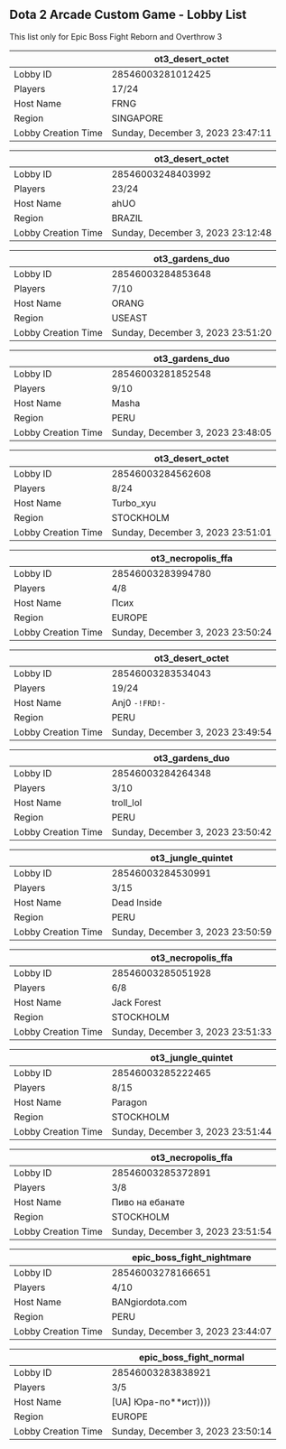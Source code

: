 ## Dota 2 Arcade Custom Game - Lobby List

This list only for Epic Boss Fight Reborn and Overthrow 3

|  | ot3_desert_octet |
| ------ | ------ |
| Lobby ID | 28546003281012425 |
| Players | 17/24 |
| Host Name | FRNG |
| Region | SINGAPORE |
| Lobby Creation Time | Sunday, December 3, 2023 23:47:11 |


|  | ot3_desert_octet |
| ------ | ------ |
| Lobby ID | 28546003248403992 |
| Players | 23/24 |
| Host Name | ahUO |
| Region | BRAZIL |
| Lobby Creation Time | Sunday, December 3, 2023 23:12:48 |


|  | ot3_gardens_duo |
| ------ | ------ |
| Lobby ID | 28546003284853648 |
| Players | 7/10 |
| Host Name | ORANG |
| Region | USEAST |
| Lobby Creation Time | Sunday, December 3, 2023 23:51:20 |


|  | ot3_gardens_duo |
| ------ | ------ |
| Lobby ID | 28546003281852548 |
| Players | 9/10 |
| Host Name | Masha |
| Region | PERU |
| Lobby Creation Time | Sunday, December 3, 2023 23:48:05 |


|  | ot3_desert_octet |
| ------ | ------ |
| Lobby ID | 28546003284562608 |
| Players | 8/24 |
| Host Name | Turbo_xyu |
| Region | STOCKHOLM |
| Lobby Creation Time | Sunday, December 3, 2023 23:51:01 |


|  | ot3_necropolis_ffa |
| ------ | ------ |
| Lobby ID | 28546003283994780 |
| Players | 4/8 |
| Host Name | Псих |
| Region | EUROPE |
| Lobby Creation Time | Sunday, December 3, 2023 23:50:24 |


|  | ot3_desert_octet |
| ------ | ------ |
| Lobby ID | 28546003283534043 |
| Players | 19/24 |
| Host Name | Anj0 `-!FRD!-` |
| Region | PERU |
| Lobby Creation Time | Sunday, December 3, 2023 23:49:54 |


|  | ot3_gardens_duo |
| ------ | ------ |
| Lobby ID | 28546003284264348 |
| Players | 3/10 |
| Host Name | troll_lol |
| Region | PERU |
| Lobby Creation Time | Sunday, December 3, 2023 23:50:42 |


|  | ot3_jungle_quintet |
| ------ | ------ |
| Lobby ID | 28546003284530991 |
| Players | 3/15 |
| Host Name | Dead Inside |
| Region | PERU |
| Lobby Creation Time | Sunday, December 3, 2023 23:50:59 |


|  | ot3_necropolis_ffa |
| ------ | ------ |
| Lobby ID | 28546003285051928 |
| Players | 6/8 |
| Host Name | Jack Forest |
| Region | STOCKHOLM |
| Lobby Creation Time | Sunday, December 3, 2023 23:51:33 |


|  | ot3_jungle_quintet |
| ------ | ------ |
| Lobby ID | 28546003285222465 |
| Players | 8/15 |
| Host Name | Paragon |
| Region | STOCKHOLM |
| Lobby Creation Time | Sunday, December 3, 2023 23:51:44 |


|  | ot3_necropolis_ffa |
| ------ | ------ |
| Lobby ID | 28546003285372891 |
| Players | 3/8 |
| Host Name | Пиво на ебанате |
| Region | STOCKHOLM |
| Lobby Creation Time | Sunday, December 3, 2023 23:51:54 |


|  | epic_boss_fight_nightmare |
| ------ | ------ |
| Lobby ID | 28546003278166651 |
| Players | 4/10 |
| Host Name | BANgiordota.com |
| Region | PERU |
| Lobby Creation Time | Sunday, December 3, 2023 23:44:07 |


|  | epic_boss_fight_normal |
| ------ | ------ |
| Lobby ID | 28546003283838921 |
| Players | 3/5 |
| Host Name | [UA] Юра-по**ист)))) |
| Region | EUROPE |
| Lobby Creation Time | Sunday, December 3, 2023 23:50:14 |


